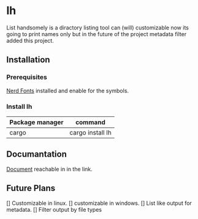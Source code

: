 # lh
List handsomely is a diractory listing tool can (will) customizable now 
its going to print names only but in the future of the project metadata 
filter added this project.

## Installation
### Prerequisites
[Nerd Fonts](https://www.nerdfonts.com/) installed and enable 
for the symbols.

### Install lh
|Package manager|command|
|-|-|
| cargo | cargo install lh |

## Documantation
[Document](https://docs.rs/lh/) reachable in in the link.

## Future Plans
[] Customizable in linux.
[] customizable in windows.
[] List like output for metadata.
[] Filter output by file types
